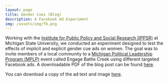 ```yaml
---
layout: page
title: Gender Cues (Blog)
description: A Facebook Ad Experiment
img: /assets/img/fb.png
---
```


Working with the [Institute for Public Policy and Social Research (IPPSR)](http://www.ippsr.msu.edu/) at Michigan State University, we conducted an experiment designed to test the effects of implicit and explicit gender cue ads on women. The goal was to invite members of a local community to a [Michigan Political Leadership Program (MPLP)](http://www.ippsr.msu.edu/political-leadership/michigan-political-leadership-program-mplp/about-mplp) event called Engage Battle Creek using different targeted Facebook ads. A downloadable PDF of the blog post can be found <a href="/assets/facebooktext.pdf">here</a>.

You can download a copy of the ad text and image <a href="/assets/facebookad.pdf">here</a>.
